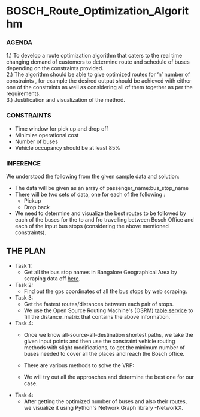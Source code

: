 # BOSCH_Route_Optimization_Algorithm

### AGENDA
1.) To develop a route optimization algorithm that caters to the real time changing demand of customers to determine route and schedule of buses depending on the constraints provided.    
2.) The algorithm should be able to give optimized routes for ‘n’ number of constraints , for example the desired output should be achieved with either one of the constraints as well as considering all of them together as per the requirements.      
3.) Justification and visualization of the method.


### CONSTRAINTS
* Time window for pick up and drop off
* Minimize operational cost
* Number of buses
* Vehicle occupancy should be at least 85%

### INFERENCE

We understood the following from the given sample data and solution:
  * The data will be given as an array of passenger_name:bus_stop_name
  * There will be two sets of data, one for each of the following :
    * Pickup 
    * Drop back
  * We need to determine and visualize the best routes to be followed by each of the buses for the to and fro travelling between Bosch       Office and each of the input bus stops (considering the above mentioned constraints).
  
## THE PLAN

* Task 1:
   - Get all the bus stop names in Bangalore Geographical Area by scraping data off [here](https://narasimhadatta.info/bmtc_query.html).
* Task 2:
   - Find out the gps coordinates of all the bus stops by web scraping.
* Task 3:
   - Get the fastest routes/distances between each pair of stops.
   - We use the Open Source Routing Machine's (OSRM) [table service](https://github.com/Project-OSRM/osrm-backend/blob/master/docs/http.md#table-service) to fill the distance_matrix that contains the above information.
* Task 4:
   - Once we know all-source-all-destination shortest paths, we take the given input points and then use the constraint vehicle routing      methods with slight modifications, to get the minimum number of buses needed to cover all the places and reach the Bosch office. 
   - There are various methods to solve the VRP:
          
          
          
   - We will try out all the approaches and determine the best one for our case.
* Task 4:
   - After getting the optimized number of buses and also their routes, we visualize it using Python's Network Graph library -NetworkX.
